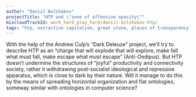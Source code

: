 ```yaml
---
author: "Daniil Bolshakov"
projectTitle: "HTP and \"zone of offensive opacity\""
mixcloudTrackId: work_hard_play_hard/daniil-bolshakov-htp/
tags: "htp, extractive capitalism, great stone, places of transparency, production drama, speculative synthesis"
---
```

With the help of the Andrew Culp’s “Dark Deleuze” project, we’ll try to describe HTP as an “charge that will explode that will explore, make fall what must fall, make escape what must escape” (Anti-Oedipus). But HTP doesn’t undermine the structures of “joyful” productivity and connectivity society, rather it withdrawing post-socialist ideological and repressive apparatus, which is close to dark by their nature. Will it manage to do this by the means of spreading horizontal organization and flat ontologies, someway similar with ontologies in computer science?
